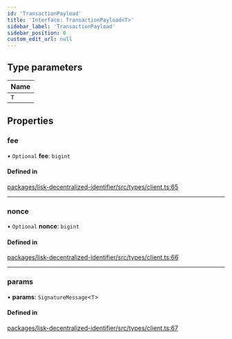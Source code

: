 ```yaml
---
id: 'TransactionPayload'
title: 'Interface: TransactionPayload<T>'
sidebar_label: 'TransactionPayload'
sidebar_position: 0
custom_edit_url: null
---
```


## Type parameters

| Name |
| :--- |
| `T`  |

## Properties

### fee

• `Optional` **fee**: `bigint`

#### Defined in

[packages/lisk-decentralized-identifier/src/types/client.ts:65](https://github.com/aldhosutra/lisk-did/blob/e2098a6/packages/lisk-decentralized-identifier/src/types/client.ts#L65)

---

### nonce

• `Optional` **nonce**: `bigint`

#### Defined in

[packages/lisk-decentralized-identifier/src/types/client.ts:66](https://github.com/aldhosutra/lisk-did/blob/e2098a6/packages/lisk-decentralized-identifier/src/types/client.ts#L66)

---

### params

• **params**: `SignatureMessage`<`T`\>

#### Defined in

[packages/lisk-decentralized-identifier/src/types/client.ts:67](https://github.com/aldhosutra/lisk-did/blob/e2098a6/packages/lisk-decentralized-identifier/src/types/client.ts#L67)
